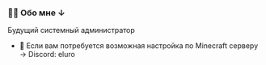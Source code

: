 <!-- BLOG-POST-LIST:START -->

### 🧑‍💻 Обо мне ↓

Будущий системный администратор

- 💛 Если вам потребуется возможная настройка по Minecraft серверу -> Discord: eluro

<!-- BLOG-POST-LIST:END -->
